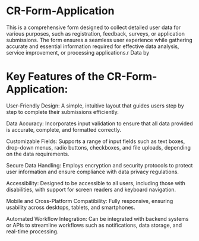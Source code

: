 # CR-Form-Application

This is a comprehensive form designed to collect detailed user data for various purposes, such as registration, feedback, surveys, or application submissions. The form ensures a seamless user experience while gathering accurate and essential information required for effective data analysis, service improvement, or processing applications.r Data by 

# Key Features of the CR-Form-Application:

User-Friendly Design: A simple, intuitive layout that guides users step by step to complete their submissions efficiently.

Data Accuracy: Incorporates input validation to ensure that all data provided is accurate, complete, and formatted correctly.

Customizable Fields: Supports a range of input fields such as text boxes, drop-down menus, radio buttons, checkboxes, and file uploads, depending on the data requirements.

Secure Data Handling: Employs encryption and security protocols to protect user information and ensure compliance with data privacy regulations.

Accessibility: Designed to be accessible to all users, including those with disabilities, with support for screen readers and keyboard navigation.

Mobile and Cross-Platform Compatibility: Fully responsive, ensuring usability across desktops, tablets, and smartphones.

Automated Workflow Integration: Can be integrated with backend systems or APIs to streamline workflows such as notifications, data storage, and real-time processing.
